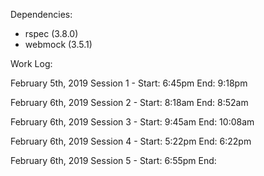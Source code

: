 Dependencies:

- rspec (3.8.0)
- webmock (3.5.1)

Work Log:

February 5th, 2019
Session 1 -
Start: 6:45pm
End: 9:18pm

February 6th, 2019
Session 2 -
Start: 8:18am
End: 8:52am

February 6th, 2019
Session 3 -
Start: 9:45am
End: 10:08am

February 6th, 2019
Session 4 -
Start: 5:22pm
End: 6:22pm

February 6th, 2019
Session 5 -
Start: 6:55pm
End:
